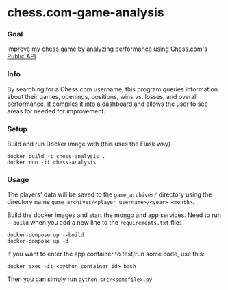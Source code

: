 # chess.com-game-analysis
### Goal
Improve my chess game by analyzing performance using Chess.com's [Public API](https://www.chess.com/news/view/published-data-api).


### Info
By searching for a Chess.com username, this program queries information about their games, openings, positions, wins vs. losses, and overall performance. It compiles it into a dashboard and allows the user to see areas for needed for improvement.

### Setup
Build and run Docker image with (this uses the Flask way)
```
docker build -t chess-analysis .
docker run -it chess-analysis
```

### Usage
The players' data will be saved to the `game_archives/` directory using the directory name `game_archives/<player_username>/<year>_<month>`.

Build the docker images and start the mongo and app services. Need to run `--build` when you add a new line to the `requirements.txt` file:
```
docker-compose up --build
docker-compose up -d
```

If you want to enter the app container to test/run some code, use this:
```
docker exec -it <python container_id> bash
```

Then you can simply run `python src/<somefile>.py`

